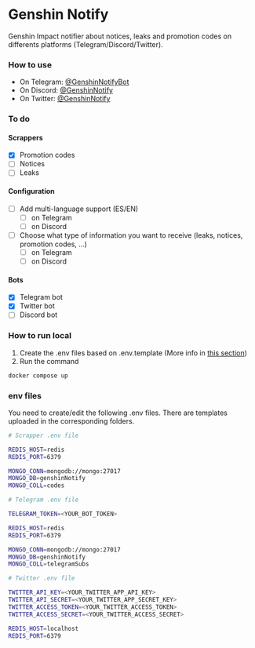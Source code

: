# Genshin Notify
Genshin Impact notifier about notices, leaks and promotion codes on differents platforms (Telegram/Discord/Twitter).

### How to use

- On Telegram: [@GenshinNotifyBot](https://t.me/GenshinNotifyBot)
- On Discord: [@GenshinNotify](https://discord.com/oauth2/authorize?client_id=813534602228269066&permissions=257088&scope=bot)
- On Twitter: [@GenshinNotify](https://twitter.com/GenshinNotify)

### To do

#### Scrappers
- [X] Promotion codes
- [ ] Notices
- [ ] Leaks

#### Configuration
- [ ] Add multi-language support (ES/EN)
    - [ ] on Telegram
    - [ ] on Discord
- [ ] Choose what type of information you want to receive (leaks, notices, promotion codes, ...)
    - [ ] on Telegram
    - [ ] on Discord
    
#### Bots
- [X] Telegram bot
- [X] Twitter bot
- [ ] Discord bot

### How to run local

1. Create the .env files based on .env.template (More info in [this section](#env-files))
2. Run the command

```bash
docker compose up
```

### env files

You need to create/edit the following .env files. There are templates uploaded in the corresponding folders.

```bash
# Scrapper .env file

REDIS_HOST=redis
REDIS_PORT=6379

MONGO_CONN=mongodb://mongo:27017
MONGO_DB=genshinNotify
MONGO_COLL=codes
```

```bash
# Telegram .env file

TELEGRAM_TOKEN=<YOUR_BOT_TOKEN>

REDIS_HOST=redis
REDIS_PORT=6379

MONGO_CONN=mongodb://mongo:27017
MONGO_DB=genshinNotify
MONGO_COLL=telegramSubs
```

```bash
# Twitter .env file

TWITTER_API_KEY=<YOUR_TWITTER_APP_API_KEY>
TWITTER_API_SECRET=<YOUR_TWITTER_APP_SECRET_KEY>
TWITTER_ACCESS_TOKEN=<YOUR_TWITTER_ACCESS_TOKEN>
TWITTER_ACCESS_SECRET=<YOUR_TWITTER_ACCESS_SECRET>

REDIS_HOST=localhost
REDIS_PORT=6379
```